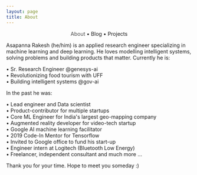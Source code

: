 ```yaml
---
layout: page
title: About
---
```


<section>
	<div style="text-align: center;">
		<span class="hlink " onclick="window.location='/whoami/'" style="color: rgba(0, 0, 0, 0.7)">About</span> • 
		<span class="hlink " onclick="window.location='/whoami/blog'">Blog</span> • 
		<span class="hlink " onclick="window.location='/whoami/projects'">Projects</span>
	</div>
	<div></div>
</section>


Asapanna Rakesh (he/him) is an applied research engineer specializing in machine learning and deep learning. He loves modelling intelligent systems, solving problems and building products that matter. Currently he is:

• Sr. Research Engineer @genesys-ai <br/>
• Revolutionizing food tourism with UFF <br/>
• Building intelligent systems @gov-ai <br/>

In the past he was:

• Lead engineer and Data scientist<br/>
• Product-contributor for multiple startups<br/>
• Core ML Engineer for India's largest geo-mapping company <br/>
• Augmented reality developer for video-tech startup<br/>
• Google AI machine learning facilitator<br/>
• 2019 Code-In Mentor for Tensorflow<br/>
• Invited to Google office to fund his start-up<br/>
• Engineer intern at Logitech (Bluetooth Low Energy)<br/>
• Freelancer, independent consultant and much more …<br/>


Thank you for your time. Hope to meet you someday :)
